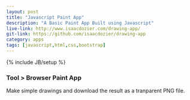 ```yaml
---
layout: post
title: "Javascript Paint App"
description: "A Basic Paint App Built using Javascript"
live-link: http://www.isaacdozier.com/drawing-app/
git-link: https://github.com/isaacdozier/drawing-app
category: apps
tags: [javascript,html,css,bootstrap]
---
```

{% include JB/setup %}

### Tool > Browser Paint App

Make simple drawings and download the result as a tranparent PNG file.
